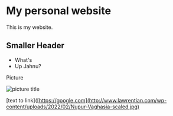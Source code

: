 
# My personal website

This is my website.

## Smaller Header

- What's 
- Up Jahnu?

Picture

![picture title]()

[text to link]([https://google.com](http://www.lawrentian.com/wp-content/uploads/2022/02/Nupur-Vaghasia-scaled.jpg)




